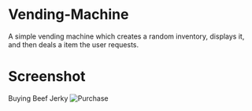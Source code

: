# Vending-Machine
A simple vending machine which creates a random inventory, displays it, and then deals a item the user requests.

# Screenshot

Buying Beef Jerky
![Purchase](https://github.com/ManVanMaan/Vending-Machine/blob/master/Images/Purchase.PNG)

